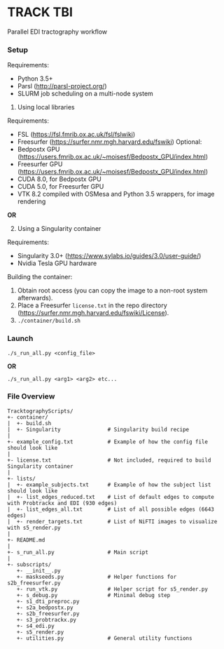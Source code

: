 # TRACK TBI
Parallel EDI tractography workflow
  
  
### Setup

Requirements:
* Python 3.5+
* Parsl (http://parsl-project.org/)
* SLURM job scheduling on a multi-node system

1. Using local libraries

Requirements:
* FSL (https://fsl.fmrib.ox.ac.uk/fsl/fslwiki)
* Freesurfer (https://surfer.nmr.mgh.harvard.edu/fswiki)
Optional:
* Bedpostx GPU (https://users.fmrib.ox.ac.uk/~moisesf/Bedpostx_GPU/index.html)
* Freesurfer GPU (https://users.fmrib.ox.ac.uk/~moisesf/Bedpostx_GPU/index.html)
* CUDA 8.0, for Bedpostx GPU
* CUDA 5.0, for Freesurfer GPU
* VTK 8.2 compiled with OSMesa and Python 3.5 wrappers, for image rendering
  
**OR**
  
2. Using a Singularity container

Requirements:
* Singularity 3.0+ (https://www.sylabs.io/guides/3.0/user-guide/)
* Nvidia Tesla GPU hardware

Building the container:
1. Obtain root access (you can copy the image to a non-root system afterwards).
2. Place a Freesurfer `license.txt` in the repo directory (https://surfer.nmr.mgh.harvard.edu/fswiki/License).
3. `./container/build.sh`
  
  
### Launch

`./s_run_all.py <config_file>`

**OR**

`./s_run_all.py <arg1> <arg2> etc...`
  
  
### File Overview

```
TracktographyScripts/
+- container/
|  +- build.sh
|  +- Singularity               # Singularity build recipe
|
+- example_config.txt           # Example of how the config file should look like
|
+- license.txt                  # Not included, required to build Singularity container
|
+- lists/
|  +- example_subjects.txt      # Example of how the subject list should look like
|  +- list_edges_reduced.txt    # List of default edges to compute with Probtrackx and EDI (930 edges)
|  +- list_edges_all.txt        # List of all possible edges (6643 edges)
|  +- render_targets.txt        # List of NiFTI images to visualize with s5_render.py
|
+- README.md
|
+- s_run_all.py                 # Main script
|
+- subscripts/
   +- __init__.py
   +- maskseeds.py              # Helper functions for s2b_freesurfer.py
   +- run_vtk.py                # Helper script for s5_render.py
   +- s_debug.py                # Minimal debug step
   +- s1_dti_preproc.py
   +- s2a_bedpostx.py
   +- s2b_freesurfer.py
   +- s3_probtrackx.py
   +- s4_edi.py
   +- s5_render.py
   +- utilities.py              # General utility functions
```
